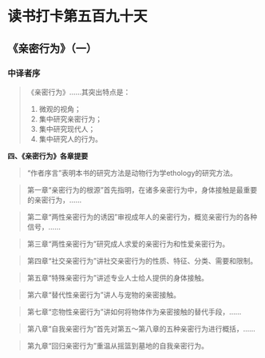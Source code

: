 # 读书打卡第五百九十天
## 《亲密行为》（一）
### 中译者序

> 《亲密行为》……其突出特点是：
> 1. 微观的视角；
> 2. 集中研究亲密行为；
> 3. 集中研究现代人；
> 4. 集中研究人的行为。

**四、《亲密行为》各章提要**

> “作者序言”表明本书的研究方法是动物行为学ethology的研究方法。

> 第一章“亲密行为的根源”首先指明，在诸多亲密行为中，身体接触是最重要的亲密行为，……

> 第二章“两性亲密行为的诱因”审视成年人的亲密行为，概览亲密行为的各种信号，……

> 第三章“两性亲密行为”研究成人求爱的亲密行为和性爱亲密行为。

> 第四章“社交亲密行为”讲社交亲密行为的性质、特征、分类、需要和限制。

> 第五章“特殊亲密行为”讲述专业人士给人提供的身体接触。

> 第六章“替代性亲密行为”讲人与宠物的亲密接触。

> 第七章“恋物性亲密行为”讲如何将物体作为亲密接触的替代手段，……

> 第八章“自我亲密行为”首先对第五～第八章的五种亲密行为进行概括，……

> 第九章“回归亲密行为”重温从摇篮到墓地的自我亲密行为。